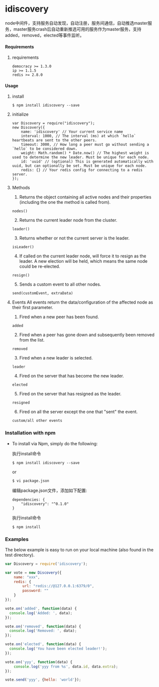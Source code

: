 # idiscovery
node中间件，支持服务自动发现，自动注册，服务间通信，自动推选master服务，master服务crash后自动重新推选可用的服务作为master服务，支持added，removed，elected等事件监听。

#### Requirements
1. requirements
    ```
    democracy >= 1.3.0 
    ip >= 1.1.5
    redis >= 2.8.0  
    ```
 
#### Usage
  
1. install
    ```
    $ npm install idiscovery --save
    ```

2. initialize
    
    ```
    var Discovery = require("idiscovery");
    new Discovery({
        name: 'idiscovery' // Your current service name
        interval: 1000, // The interval (ms) at which `hello` heartbeats are sent to the other peers.
        timeout: 3000, // How long a peer must go without sending a `hello` to be considered down.
        weight: Math.random() * Date.now() // The highest weight is used to determine the new leader. Must be unique for each node.
        id: 'uuid' // (optional) This is generated automatically with uuid, but can optionally be set. Must be unique for each node.
        redis: {} // Your redis config for connecting to a redis server.
    });

    ```
  
3. Methods

    1. Returns the object containing all active nodes and their properties (including the one the method is called from).
    ```
    nodes()
    ```
    
    2. Returns the current leader node from the cluster.
    ```
    leader()
    ```

    3. Returns whether or not the current server is the leader.
    ```
    isLeader()
    ```

    4. If called on the current leader node, will force it to resign as the leader. A new election will be held, which means the same node could be re-elected.
    ```
    resign()
    ```
    
    5. Sends a custom event to all other nodes.
    ```
    send(customEvent, extraData)
    ```

4. Events
    All events return the data/configuration of the affected node as their first parameter.

    1. Fired when a new peer has been found.
    ```
    added
    ```

    2. Fired when a peer has gone down and subsequently been removed from the list.
    ```
    removed
    ```
    
    3. Fired when a new leader is selected.
    ```
    leader
    ```
    
    4. Fired on the server that has become the new leader.
    ```
    elected
    ```
    
    5. Fired on the server that has resigned as the leader.
    ```
    resigned
    ```
    
    6. Fired on all the server except the one that "sent" the event.
    ```
    custom/all other events
    ```
    

### Installation with npm
    
 * To install via Npm, simply do the following:

    执行install命令 
    ```
    $ npm install idiscovery --save
    
    ``` 

    or

    
    ```
    $ vi package.json
    ```
    编辑package.json文件，添加如下配置:
    ```
    dependencies: {
        "idiscovery": "^0.1.0"
    }
    ```
    执行install命令 
    ```
    $ npm install
    
    ``` 


### Examples
The below example is easy to run on your local machine (also found in the test directory).

```javascript
var Discovery = require('idiscovery');

var vote = new Discovery({
    name: "xxx",
    redis: {
        url: "redis://@127.0.0.1:6379/0",
        password: ""
    }
});

vote.on('added', function(data) {
  console.log('Added: ', data);
});

vote.on('removed', function(data) {
  console.log('Removed: ', data);
});

vote.on('elected', function(data) {
  console.log('You have been elected leader!');
});

vote.on('yyy', function(data) {
    console.log('yyy from %s', data.id, data.extra);
});

vote.send('yyy', {hello: 'world'});

```
